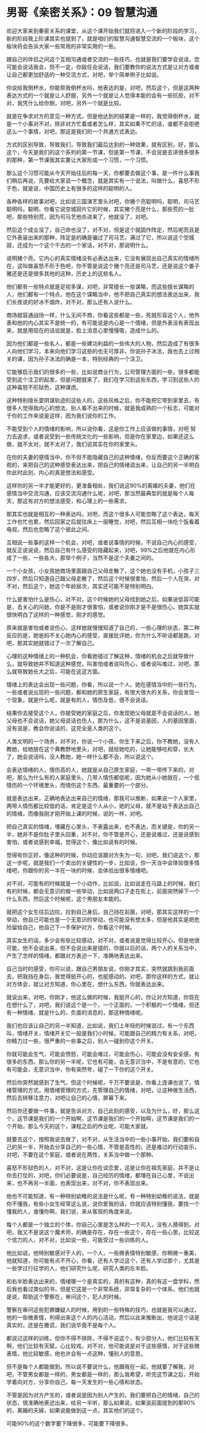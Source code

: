 # 男哥《亲密关系》：09 智慧沟通

欢迎大家来到秦密关系的课堂，从这个课开始我们就将进入一个新的阶段的学习，新的阶段我上阶课其实也提到了，就是咱们的智慧沟通智慧交流的一个板块，这个板块将会告诉大家一些常用的非常实用的一些。

跟自己的伴侣之间这个互相沟通或者交流的一些技巧，也就是我们要学会说话，您可能会说话我会，但不一定，你敌任会说话，我们要教你的说法方式是让对方或者让自己都更加舒适的一种交流方式，对吧，举个简单例子比如说。

你说给我倒杯水，你能帮我倒杯水吗，他表达的是，对吧，然后这个，但是这两种表达方式的一个就是让人舒服，另外一个就是让人觉得本能的会有一些抗拒，对不对，我凭什么给你倒，对吧，另外一个就是比较。

就是在争求对方的意见一种方式，但是他达到的结果是一样的，我觉得倒杯水，就是一个小事对不对，除非对方忙着或者怎么样，其实如果不忙的话，谁都不会拒绝这么一个事情，对吧，那这是我们的一个共通方式表达。

方式的区别导致，导致我们，导致我们最后达到的一种效果，就有区别，好，那么这个，今天是我们的这个系列的第一节课，但是第一节课，不会说是去讲很多很多的那种，第一节课我其实要让大家形成一个习惯，一个习惯。

那么这个习惯可能从今天开始往后的每一天，你都要去做这个事，是一件什么事我们稍后再说，先要给大家说一个概念，就是其实有一个说法，叫做什么，喜怒不形于色，就是说，中国历史上有很多的这样的聪明的人。

各种各样的故事对吧，比如说三国演艺里头对吧，你猪个亮聪明吗，聪明，司马艺聪明吗，聪明，你看它说空城寂片它的时候，其实猪个亮是什么，那些荒的一批吧，那些特别荒，因为司马艺他杀进来了，他就没了，对吧。

然后这个成业没了，自己命也没了，对不对，但是这个就固作阵定，然后呢而且是它外表装出来的那种，阵定是的确是骗过了司马艺，满过了它，所以说这个空城寂，还成为一个这个千古的一个家话，对不对，那说明什么。

说明猪个亮，它内心的真实情绪没有必表达出来，它没有展现出自己真实的情绪所在，这叫做喜怒不形于色吧，你不管是说这个猪个亮还是司马艺，还是说这个姜子雅还是还是很多其他的这种，历史上的这些名人。

他们都有一些特点就是足视多谋，对吧，非常擅长一些谋略，而这些擅长谋略的人，他们都有一个特点，他在这个谋略当中，他不把自己真实的想法表达出来，我们长夜说的好冰不烟炸，对不对，那么还有人说什么。

商场就容通战场一样，什么无间不商，你看这些都是一些，死就形容这个人，他外表和他的内心其实不是统一的，有可能说是内心是一个情绪，但是外表没有表现出来，就是用现在的话说就是，脸上消息心里慢慢吸，造成什么的。

因为他们都是一些名人，都是一些建功利益的一些伟大的人物，然后造成了有很多人向他们学习，本来向他们学习这些的也无可厚非，你说孙子冰法，我也去上过相关的课，因为孙子冰法的确是一本，特别经典的一个注卫。

它能够启示我们的很多的一些，比如说商业行为，公司管理方面的一些，很多都能受到这个注卫的起发，但是问题就来了，我们在学习到这些东西，学习到这些人的这种喜怒不形狱色，这种谋虑。

这种特别擅长耍阴谋轨迹的这些人的，这些风格之后，你不能把它带到家里去，有很多人觉得我内心的想法，别人看不出来的时候，就是我成熟的一个标志，可能对于你的工作来说是这样，因为我们说你的工作。

不能受到个人的情绪的影响，所以说你看，这是你工作上应该做的事情，对吧 努力去追求，或者说受到一些传统文化的一些影响，但是你在家里边，如果还这么做，就不太对，就不太对了，我们说其实在你的家里头。

在你的夫妻的感情当中，你不但不能隐藏自己的这种情绪，你反而要这个正确的客观的，来把自己的这种感受表达出来，把自己的情绪说出来，让自己的另一半明白你此时此刻，内心的真是想法和感受。

这样你的另一半才能更好的，更准备相处，我们说这90%的离婚的夫妻，他们在感情当中交流沟通，应该交流沟通什么呢，对吧，那当然最典型的就是每个人每天，那这有对方的想法感受，和心理上的一些需求。

那其实也就是相互的一种表达吗，对吧，而这个很多人可能忽略了这个表达，每天工作也忙也累，然后回家之后就往床上一层睡觉，对吧，然后互相一块吃个饭看着电视，然后也忽略了这个彼此之间。

互相说一些事的这样一个机会，对吧，或者说事情的时候，不说自己内心的感受，就反正说说说，然后自己有什么感受的隐藏起来，对吧，99%之后他就在内心形成了一些，一些各大，那举个例子，当然不是这个夫妻之间的。

一个小女孩，小女孩她商场里面跟自己父母走散了，这个她也没有手机，小孩子三四岁，然后只知道自己跟父母走散了，然后这个时候很害怕，然后一个人在哭，对不对，然后这个，她这个年龄层次，其实还可能不是特别明白。

什么是害怕什么是伤心，对不对，这个时候她的父母找到她之后，如果说低容可能是，去关心的问她，你是不是刚才很害怕，或者说你刚才是不是很伤心，她其实就很快明白了这样的一种感觉，刚才的感觉。

原来就是害怕或者说伤心，这样她就慢慢知道了自己的，一些心理的状态，第二种反应的是，她爸妈不关心她内心的感受，直接批评她，你为什么不听话都是跑，对吧，那其实她就错过了一次了解自己。

心理的这种情绪上的一种机会，你看她错过了解这种，情绪的机会之后就导致什么，就导致她并不知道这种感觉，叫害怕或者说叫伤心，或者说叫难过，对吧，那么就导致她长大之后，可能在这这方面。

情绪上的表达会出现一些问题，你看，所以说一个人，她在感情当中的一些行为，一些或者说出现的一些问题，都和她的原生家庭，有很大很大的关系，你会发现一个现象，就是什么呢，就是有的人，情伤及低，很不会说话。

结果你去接受这个人，你接受她的家庭之后，你发现她父母就是不会说话的人，她父母也不会说话，她父母说话也伤人，那为什么，这不是说基因，人的基因里面，没有说是，教会你说话的，这完全是人类的这个。

人类文明的一个场务，对不对，你说一个小孩，你生下来之后，你不教她，没有人教她，给她放在这个黄教野地里头，对吧，就给她吃的，让她能够吃和穿，长大了，她会说话吗，没人教她，她一样什么都不会，所以说这个。

会表达情绪的人，情伤高的人，她就是从自己原生家庭，一带一带传下来的，对吧，那么为什么有的人家庭里头，几带人情伤都低呢，因为她从小她就在，一个低情伤的一个环境里头，而情伤这个东西，最重要的一个部分。

就是表达出来，正确地表达出来自己的情绪，那我可以推断，如果说一个人家里，两带人情伤都比较低的话，肯定是这个人从小，她的父母，就不是站于表达出自己的情绪，而像我刚才刚开始上课的时候，说的一样，对吧。

把自己真实的情绪，埋藏在心里头，不表露出来，也不表达，而关键是，你的另一半，她并不是你肚子里头回重，对不对，你不管是开心，还是说难过，还是说感到害怕，或者说感到幸福，觉得这个，像比如说有的时候。

觉得有你正好，像这种的时候，你动应该跟对方失为一句，对吧，我们说这个，那这一步呢，就是我们一个卖出的关键性的一步，比如说，你一天当中会体验很多情绪吧，你跟你的另一半在一块的时候，会体验出很多情绪吧。

对不对，可能有的时候就是一个小动作，比如说，比如说走在马路上的时候，我们有的时候，都会无意识的做一些举动，比如说两口子走在街上，前面突然掉下一个什么东西，然后这个时候呢，这个男朋友本能的。

就把这个女生往后边拉，拉到自己身后，自己挡在前面，对吧，那其实这样的一个举动，他自己可能也是一个无意识的举动，也可能没有想太多，但是他其实是把危险留给自己，他自己下一手保护对方，你看这个时候。

其实女生的话，多少会有些比较感动，对不对，或者说是觉得比较开心，但是他很可能，他不会说出来，但不会说出来是错的，你就以后的话，两个人的关系当中，产生了怎样的情绪，都跟对方表述一下，准确地表达出来。

自己当时的感受，你可以说，跟自己男朋友说，你刚才其实，突然就跳到我前面去，把我挡在身后，我觉得挺开心的，也挺感动的，对吧，那你这样的方式，就让对方体会，就让对方知道，你心里在，想什么东西，你就表达出来。

就说出来，对吧，你刚才，他这么做的时候，我挺开心的，你让对方知道，你现在在想什么了，对吧，我们说这个是一个，一个正面的，一个积极的一个情绪，但还有一种情绪，就是什么的，负面的消息的，那这种情绪呢。

我们也应该让自己的另一半知道，比如说，我们上年轻的时候说过，有一个东西叫，情绪开关，情绪开关它一般是我们小时候，可能跟自己的精力有关系，对吧，你精力过一些，很严重的一些事之后，别人一碰到你这个开关。

你就可能会生气，可能会愤怒，可能会难过，可能会伤心，可能会没有安全感，有很多的东西，那么你的另一半呢，它也有可能，会无意识当中，不是有意的，它也有可能会，无意识当中，你有突然夸，碰了一下你的这个开关。

然后你突然就感到了生气，但这个时候呢，千万不要说是，你看上连课也说了，情绪管理的方式，用情绪管理的方式，先管理自己的情绪，对吧，让这种做生活西，然后去转移注意力，对吧让自己的心情，屏幕下来。

然后你还要做一件事，就是告诉对方，自己此刻的感受，以及为什么，好，那么这个，这节课是我们的一个开始啊，这节课是我们的一个开始啊，这节课是我们的一个开始，那么今天的这个，课程之后的作业呢，可能大家就。

就要去这个，按照我说去做了，对不对，从生活当中的一些小事开始，我们要和自己的另一半，开始去分享自己的一些心情，不管是高性的，还是难过的行动哀乐，对吧，不要在这个家庭，或者说在两性，关系当中做一个那种。

喜怒不形狱色的人，对不对，这是让你在谈恋爱，这是让你在祖先家庭，并不是让你去打仗的，对吧，你们必要说是，自己经历的情绪，都埋在自己心里，不说出来，也不再另一半面，也表现出来，对不对，你不表现出来。

他也不可能知道，有一种特别幼稚的说法是什么呢，有一种特别幼稚的说法，就是你不懂我，有些小女生经常这么说，说你爱我的话，你就应该特别懂我，要找一个懂我的人，谁懂你啊，我们说，来从客观的角度来说。

每个人都是一个独立的个体，你自己心里是怎么样的一个司入，没有人猜得到，对吧，我又不是说这个魔术师，的确是存在，存在一些这个，存在一些心思，比较这个信力的人，对不对，比如说一些，可能受过一些训练的人。

他比如说，他特别敏感对于人的，一个人，一些微表情特别敏感，你稍微一重美，他就知道，你可能有点不开心，你看，还有人学过这个，还有人学过那个，尤其是一些学过行征学的人，他们研究什么呢，研究人类的左半脸。

和右半脸表达出来的，情绪哪一个是真实的，真的有这种，真的有这一盘学科，然后我也看过类似的书，但是它这是一个非常系统，非常复杂的一个体系，他们也就是说，帮助这个警察在，审问这个，犯人的时候。

警察在审问这些犯罪嫌疑人的时候，用到的一些特殊的技巧，也就是我可以通过，他的一些微表情，判得出来这个人的内心活动，然后以此来推断出，他说这个话是真实的，还是在撒谎，我们说毕竟不是每个人。

都说过这样的训练，但你不得不排除，不得不说这个，有少部分人，他们比较有天啊，他们比较有天赋，心比较戏，对不对，他可能说是对于这些感情，对于这些微表情，他比较敏感，他也许会有一点这种，懂别人的意思。

但不是每个人都能做到，所以说不要说什么，他跟我在一起，他就要了解我，对吧，不管男女都是一样的，男女都是一样的，那么我希望，听完这节课之后，开始学着向对方，分享你自己，每一天发生的一些心情和状态。

不管是因为对方产生的，或者说是因为别人产生的，我们要把自己的情绪，自己的状态，很准确地表述出来，给另一半听，那么如果说，如果说前面提到的那90%的，离婚的夫婦，如果说能做到这一点，其实他们的这个。

可能90%的这个数字要下降很多，可能要下降很多。